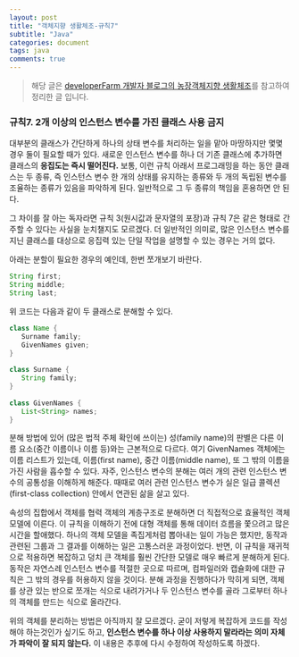 ```yaml
---
layout: post
title: "객체지향 생활체조-규칙7"
subtitle: "Java"
categories: document
tags: java
comments: true
---
```


> 해당 글은 [developerFarm 개발자 블로그의 농장객체지향 생활체조](https://developerfarm.wordpress.com/2012/02/03/object_calisthenics_summary)를 참고하여 정리한 글 입니다.

### 규칙7. 2개 이상의 인스턴스 변수를 가진 클래스 사용 금지

대부분의 클래스가 간단하게 하나의 상태 변수를 처리하는 일을 맡아 마땅하지만 몇몇 경우 둘이 필요할 때가 있다. 새로운 인스턴스 변수를 하나 더 기존 클래스에 추가하면 클래스의 **응집도는 즉시 떨어진다.** 보통, 이런 규칙 아래서 프로그래밍을 하는 동안 클래스는 두 종류, 즉 인스턴스 변수 한 개의 상태를 유지하는 종류와 두 개의 독립된 변수를 조율하는 종류가 있음을 파악하게 된다. 일반적으로 그 두 종류의 책임을 혼용하면 안 된다.

그 차이를 잘 아는 독자라면 규칙 3(원시값과 문자열의 포장)과 규칙 7은 같은 형태로 간주할 수 있다는 사실을 눈치챌지도 모르겠다. 더 일반적인 의미로, 많은 인스턴스 변수를 지닌 클래스를 대상으로 응집력 있는 단일 작업을 설명할 수 있는 경우는 거의 없다.

아래는 분할이 필요한 경우의 예인데, 한번 쪼개보기 바란다.

```java
String first;
String middle;
String last;
```

위 코드는 다음과 같이 두 클래스로 분해할 수 있다.

````java
class Name {
   Surname family;
   GivenNames given;
}
 
class Surname {
   String family;
}
 
class GivenNames {
   List<String> names;
}
````

분해 방법에 있어 (많은 법적 주체 확인에 쓰이는) 성(family name)의 판별은 다른 이름 요소(중간 이름이나 이름 등)와는 근본적으로 다르다. 여기 GivenNames 객체에는 이름 리스트가 있는데, 이름(first name), 중간 이름(middle name), 또 그 밖의 이름을 가진 사람을 흡수할 수 있다. 자주, 인스턴스 변수의 분해는 여러 개의 관련 인스턴스 변수의 공통성을 이해하게 해준다. 때때로 여러 관련 인스턴스 변수가 실은 일급 콜렉션(first-class collection) 안에서 연관된 삶을 살고 있다.

속성의 집합에서 객체를 협력 객체의 계층구조로 분해하면 더 직접적으로 효율적인 객체 모델에 이른다. 이 규칙을 이해하기 전에 대형 객체를 통해 데이터 흐름을 쫓으려고 많은 시간을 할애했다. 하나의 객체 모델을 족집게처럼 뽑아내는 일이 가능은 했지만, 동작과 관련된 그룹과 그 결과를 이해하는 일은 고통스러운 과정이었다. 반면, 이 규칙을 재귀적으로 적용하면 복잡하고 덩치 큰 객체를 훨씬 간단한 모델로 매우 빠르게 분해하게 된다. 동작은 자연스레 인스턴스 변수를 적절한 곳으로 따르며, 컴파일러와 캡슐화에 대한 규칙은 그 밖의 경우를 허용하지 않을 것이다. 분해 과정을 진행하다가 막히게 되면, 객체를 상관 있는 반으로 쪼개는 식으로 내려가거나 두 인스턴스 변수를 골라 그로부터 하나의 객체를 만드는 식으로 올라간다.

위의 객체를 분리하는 방법은 아직까지 잘 모르겠다. 굳이 저렇게 복잡하게 코드를 작성해야 하는것인가 싶기도 하고, **인스턴스 변수를 하나 이상 사용하지 말라라는 의미 자체가 파악이 잘 되지 않는다.** 이 내용은 추후에 다시 수정하여 작성하도록 하겠다.

